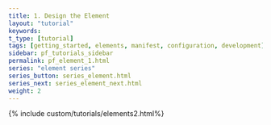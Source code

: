 ```yaml
---
title: 1. Design the Element
layout: "tutorial"
keywords:
t_type: [tutorial]
tags: [getting_started, elements, manifest, configuration, development]
sidebar: pf_tutorials_sidebar
permalink: pf_element_1.html
series: "element series"
series_button: series_element.html
series_next: series_element_next.html
weight: 2
---
```

{% include custom/tutorials/elements2.html%}
